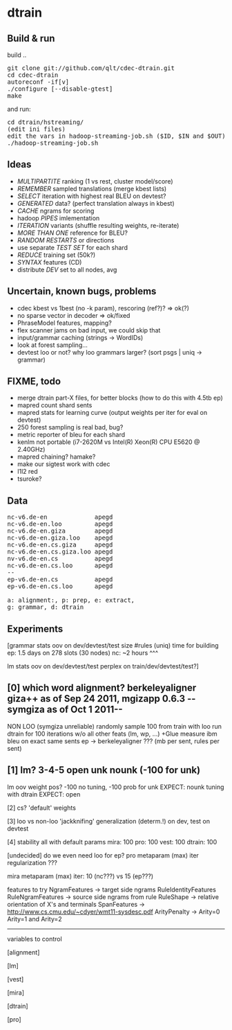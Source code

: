 dtrain
======

Build & run
-----------
build ..
<pre>
git clone git://github.com/qlt/cdec-dtrain.git
cd cdec-dtrain
autoreconf -if[v]
./configure [--disable-gtest]
make
</pre>
and run:
<pre>
cd dtrain/hstreaming/
(edit ini files)
edit the vars in hadoop-streaming-job.sh ($ID, $IN and $OUT)
./hadoop-streaming-job.sh
</pre>

Ideas
-----
* *MULTIPARTITE* ranking (1 vs rest, cluster model/score)
* *REMEMBER* sampled translations (merge kbest lists)
* *SELECT* iteration with highest real BLEU on devtest?
* *GENERATED* data? (perfect translation always in kbest)
* *CACHE* ngrams for scoring
* hadoop *PIPES* imlementation
* *ITERATION* variants (shuffle resulting weights, re-iterate)
* *MORE THAN ONE* reference for BLEU?
* *RANDOM RESTARTS* or directions
* use separate *TEST SET* for each shard
* *REDUCE* training set (50k?)
* *SYNTAX* features (CD)
* distribute *DEV* set to all nodes, avg


Uncertain, known bugs, problems
-------------------------------
* cdec kbest vs 1best (no -k param), rescoring (ref?)? => ok(?)
* no sparse vector in decoder => ok/fixed
* PhraseModel features, mapping?
* flex scanner jams on bad input, we could skip that
* input/grammar caching (strings -> WordIDs)
* look at forest sampling...
* devtest loo or not? why loo grammars larger? (sort psgs | uniq -> grammar)

FIXME, todo
-----------
* merge dtrain part-X files, for better blocks (how to do this with 4.5tb ep)
* mapred count shard sents
* mapred stats for learning curve (output weights per iter for eval on devtest)
* 250 forest sampling is real bad, bug?
* metric reporter of bleu for each shard
* kenlm not portable (i7-2620M vs Intel(R) Xeon(R) CPU E5620 @ 2.40GHz)
* mapred chaining? hamake?
* make our sigtest work with cdec
* l1l2 red
* tsuroke?

Data
----
<pre>
nc-v6.de-en             apegd
nc-v6.de-en.loo         apegd
nc-v6.de-en.giza        apegd
nc-v6.de-en.giza.loo    apegd
nc-v6.de-en.cs.giza     apegd
nc-v6.de-en.cs.giza.loo apegd
nv-v6.de-en.cs          apegd
nc-v6.de-en.cs.loo      apegd
--
ep-v6.de-en.cs          apegd
ep-v6.de-en.cs.loo      apegd

a: alignment:, p: prep, e: extract,
g: grammar, d: dtrain
</pre>

Experiments
-----------
[grammar stats
  oov on dev/devtest/test
  size
  #rules (uniq)
  time for building
   ep: 1.5 days on 278 slots (30 nodes)
   nc: ~2 hours ^^^

 lm stats
  oov on dev/devtest/test 
  perplex on train/dev/devtest/test?]

[0]
which word alignment?
 berkeleyaligner
 giza++ as of Sep 24 2011, mgizapp 0.6.3
 --symgiza as of Oct 1 2011--
 ---
 NON LOO
 (symgiza unreliable)
 randomly sample 100 from train with loo
 run dtrain for 100 iterations
 w/o all other feats (lm, wp, ...) +Glue
 measure ibm bleu on exact same sents
 ep -> berkeleyaligner ??? (mb per sent, rules per sent)

[1]
lm?
 3-4-5
 open
 unk
 nounk (-100 for unk)
 --
 lm oov weight pos? -100
 no tuning, -100 prob for unk EXPECT: nounk
 tuning with dtrain EXPECT: open

[2]
cs?
 'default' weights

[3]
loo vs non-loo
 'jackknifing'
 generalization (determ.!) on dev, test on devtest

[4]
stability
 all with default params
 mira: 100
 pro: 100
 vest: 100
 dtrain: 100

[undecided]
do we even need loo for ep?
pro metaparam
 (max) iter
 regularization
 ???
 
mira metaparam
 (max) iter: 10 (nc???) vs 15 (ep???)

features to try
 NgramFeatures -> target side ngrams
 RuleIdentityFeatures
 RuleNgramFeatures -> source side ngrams from rule
 RuleShape -> relative orientation of X's and terminals
 SpanFeatures -> http://www.cs.cmu.edu/~cdyer/wmt11-sysdesc.pdf
 ArityPenalty -> Arity=0 Arity=1 and Arity=2

---
variables to control

[alignment]

[lm]

[vest]

[mira]

[dtrain]

[pro]

